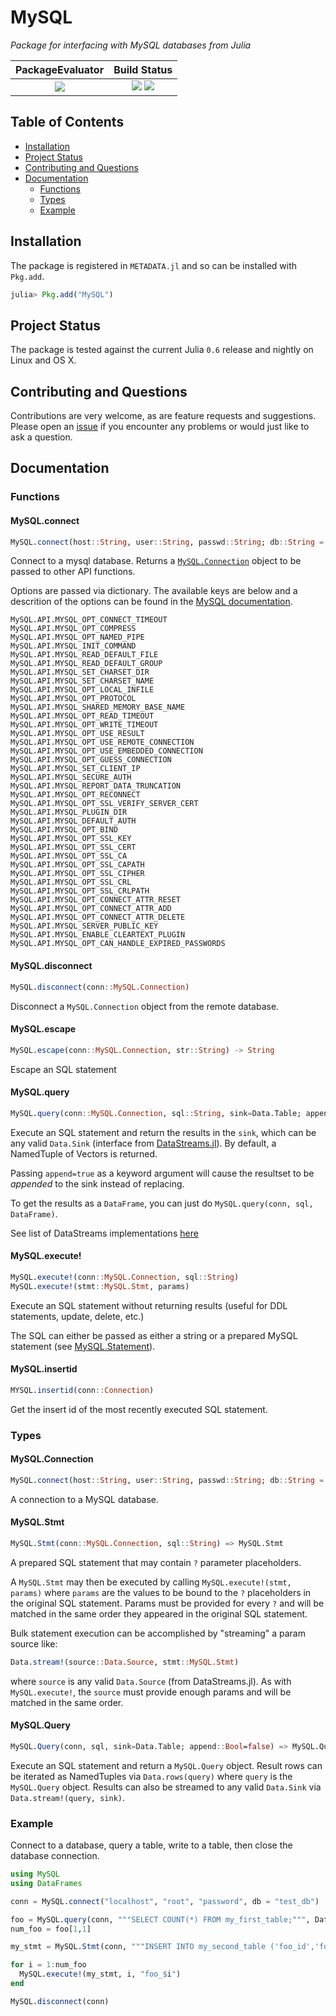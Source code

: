 
# MySQL

*Package for interfacing with MySQL databases from Julia*

| **PackageEvaluator**                                            | **Build Status**                                                                                |
|:---------------------------------------------------------------:|:-----------------------------------------------------------------------------------------------:|
|[![][pkg-0.6-img]][pkg-0.6-url] | [![][travis-img]][travis-url] [![][codecov-img]][codecov-url] |


## Table of Contents

- [Installation](#installation)
- [Project Status](#project-status)
- [Contributing and Questions](#contributing-and-questions)
- [Documentation](#documentation)
  - [Functions](#functions)
  - [Types](#types)
  - [Example](#example)

## Installation

The package is registered in `METADATA.jl` and so can be installed with `Pkg.add`.

```julia
julia> Pkg.add("MySQL")
```

## Project Status

The package is tested against the current Julia `0.6` release and nightly on Linux and OS X.

## Contributing and Questions

Contributions are very welcome, as are feature requests and suggestions. Please open an
[issue][issues-url] if you encounter any problems or would just like to ask a question.


<!-- [docs-latest-img]: https://img.shields.io/badge/docs-latest-blue.svg
[docs-latest-url]: https://JuliaData.github.io/MySQL.jl/latest -->

[docs-stable-img]: https://img.shields.io/badge/docs-stable-blue.svg
[docs-stable-url]: https://JuliaData.github.io/MySQL.jl/stable

[travis-img]: https://travis-ci.org/JuliaData/MySQL.jl.svg?branch=master
[travis-url]: https://travis-ci.org/JuliaData/MySQL.jl

[codecov-img]: https://codecov.io/gh/JuliaData/MySQL.jl/branch/master/graph/badge.svg
[codecov-url]: https://codecov.io/gh/JuliaData/MySQL.jl

[issues-url]: https://github.com/JuliaData/MySQL.jl/issues

[pkg-0.6-img]: http://pkg.julialang.org/badges/MySQL_0.6.svg
[pkg-0.6-url]: http://pkg.julialang.org/?pkg=MySQL

## Documentation

### Functions

#### MySQL.connect

```julia
MySQL.connect(host::String, user::String, passwd::String; db::String = "", port = "3306", socket::String = MySQL.API.MYSQL_DEFAULT_SOCKET, opts = Dict())
```
Connect to a mysql database. Returns a [`MySQL.Connection`](#mysql.connection) object to be passed to other API functions.

Options are passed via dictionary. The available keys are below and a descrition of the options can be found in the [MySQL documentation](https://dev.mysql.com/doc/refman/8.0/en/mysql-options.html).

```
MySQL.API.MYSQL_OPT_CONNECT_TIMEOUT
MySQL.API.MYSQL_OPT_COMPRESS
MySQL.API.MYSQL_OPT_NAMED_PIPE
MySQL.API.MYSQL_INIT_COMMAND
MySQL.API.MYSQL_READ_DEFAULT_FILE
MySQL.API.MYSQL_READ_DEFAULT_GROUP
MySQL.API.MYSQL_SET_CHARSET_DIR
MySQL.API.MYSQL_SET_CHARSET_NAME
MySQL.API.MYSQL_OPT_LOCAL_INFILE
MySQL.API.MYSQL_OPT_PROTOCOL
MySQL.API.MYSQL_SHARED_MEMORY_BASE_NAME
MySQL.API.MYSQL_OPT_READ_TIMEOUT
MySQL.API.MYSQL_OPT_WRITE_TIMEOUT
MySQL.API.MYSQL_OPT_USE_RESULT
MySQL.API.MYSQL_OPT_USE_REMOTE_CONNECTION
MySQL.API.MYSQL_OPT_USE_EMBEDDED_CONNECTION
MySQL.API.MYSQL_OPT_GUESS_CONNECTION
MySQL.API.MYSQL_SET_CLIENT_IP
MySQL.API.MYSQL_SECURE_AUTH
MySQL.API.MYSQL_REPORT_DATA_TRUNCATION
MySQL.API.MYSQL_OPT_RECONNECT
MySQL.API.MYSQL_OPT_SSL_VERIFY_SERVER_CERT
MySQL.API.MYSQL_PLUGIN_DIR
MySQL.API.MYSQL_DEFAULT_AUTH
MySQL.API.MYSQL_OPT_BIND
MySQL.API.MYSQL_OPT_SSL_KEY
MySQL.API.MYSQL_OPT_SSL_CERT
MySQL.API.MYSQL_OPT_SSL_CA
MySQL.API.MYSQL_OPT_SSL_CAPATH
MySQL.API.MYSQL_OPT_SSL_CIPHER
MySQL.API.MYSQL_OPT_SSL_CRL
MySQL.API.MYSQL_OPT_SSL_CRLPATH
MySQL.API.MYSQL_OPT_CONNECT_ATTR_RESET
MySQL.API.MYSQL_OPT_CONNECT_ATTR_ADD
MySQL.API.MYSQL_OPT_CONNECT_ATTR_DELETE
MySQL.API.MYSQL_SERVER_PUBLIC_KEY
MySQL.API.MYSQL_ENABLE_CLEARTEXT_PLUGIN
MySQL.API.MYSQL_OPT_CAN_HANDLE_EXPIRED_PASSWORDS
```

#### MySQL.disconnect

```julia
MySQL.disconnect(conn::MySQL.Connection)
```
Disconnect a `MySQL.Connection` object from the remote database.

#### MySQL.escape

```julia
MySQL.escape(conn::MySQL.Connection, str::String) -> String
```
Escape an SQL statement

#### MySQL.query

```julia
MySQL.query(conn::MySQL.Connection, sql::String, sink=Data.Table; append::Bool=false) => sink
```
Execute an SQL statement and return the results in the `sink`, which can be any valid `Data.Sink` (interface from [DataStreams.jl](https://github.com/JuliaData/DataStreams.jl)). By default, a NamedTuple of Vectors is returned.

Passing `append=true` as a keyword argument will cause the resultset to be _appended_ to the sink instead of replacing.

To get the results as a `DataFrame`, you can just do `MySQL.query(conn, sql, DataFrame)`.

See list of DataStreams implementations [here](https://github.com/JuliaData/DataStreams.jl#list-of-known-implementations)

#### MySQL.execute!

```julia
MySQL.execute!(conn::MySQL.Connection, sql::String)
MySQL.execute!(stmt::MySQL.Stmt, params)
```
Execute an SQL statement without returning results (useful for DDL statements, update, delete, etc.)

The SQL can either be passed as either a string or a prepared MySQL statement (see [MySQL.Statement](#mysql.statement)).

#### MySQL.insertid

```julia
MYSQL.insertid(conn::Connection)
```
Get the insert id of the most recently executed SQL statement.

### Types

#### MySQL.Connection

```julia
MySQL.connect(host::String, user::String, passwd::String; db::String = "", port = "3306", socket::String = MySQL.API.MYSQL_DEFAULT_SOCKET, opts = Dict())
```
A connection to a MySQL database.

#### MySQL.Stmt

```julia
MySQL.Stmt(conn::MySQL.Connection, sql::String) => MySQL.Stmt
```
A prepared SQL statement that may contain `?` parameter placeholders.

A `MySQL.Stmt` may then be executed by calling `MySQL.execute!(stmt, params)` where `params` are the values to be bound to the `?` placeholders in the original SQL statement. Params must be provided for every `?` and will be matched in the same order they appeared in the original SQL statement.

Bulk statement execution can be accomplished by "streaming" a param source like:

```julia
Data.stream!(source::Data.Source, stmt::MySQL.Stmt)
```

where `source` is any valid `Data.Source` (from DataStreams.jl). As with `MySQL.execute!`, the `source` must provide enough params and will be matched in the same order.

#### MySQL.Query

```julia
MySQL.Query(conn, sql, sink=Data.Table; append::Bool=false) => MySQL.Query
```
Execute an SQL statement and return a `MySQL.Query` object. Result rows can be iterated as NamedTuples via `Data.rows(query)` where `query` is the `MySQL.Query` object. Results can also be streamed to any valid `Data.Sink` via `Data.stream!(query, sink)`.

### Example

Connect to a database, query a table, write to a table, then close the database connection.
```julia
using MySQL
using DataFrames

conn = MySQL.connect("localhost", "root", "password", db = "test_db")

foo = MySQL.query(conn, """SELECT COUNT(*) FROM my_first_table;""", DataFrame)
num_foo = foo[1,1]

my_stmt = MySQL.Stmt(conn, """INSERT INTO my_second_table ('foo_id','foo_name') VALUES (?,?);""")

for i = 1:num_foo
  MySQL.execute!(my_stmt, i, "foo_$i")
end

MySQL.disconnect(conn)

```

